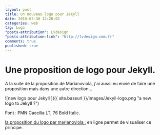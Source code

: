 ```yaml
---
layout: post
title: Un nouveau logo pour Jekyll
date: 2016-03-30 12:20:02
categories: web
tag: Logo
"posts-attribution": LVdesign
"posts-attribution-link": "http://lvdesign.com.fr"
comments: true
published: true
---
```


# Une proposition de logo pour Jekyll.


A la suite de la proposition de Marianoviola, j'ai aussi eu envie de faire une proposition mais dans une autre direction…

![new logo pour Jekyll ]({{ site.baseurl }}/images/Jekyll-logo.png "a new logo to Jekyll ?")

Font : PMN Caecilia LT, 76 Bold Italic.



[la proposition du logo par marianoviola :](https://talk.jekyllrb.com/t/a-new-logo-for-jekyll-a-proposal/2160) en ligne permet de visualiser ce principe.
